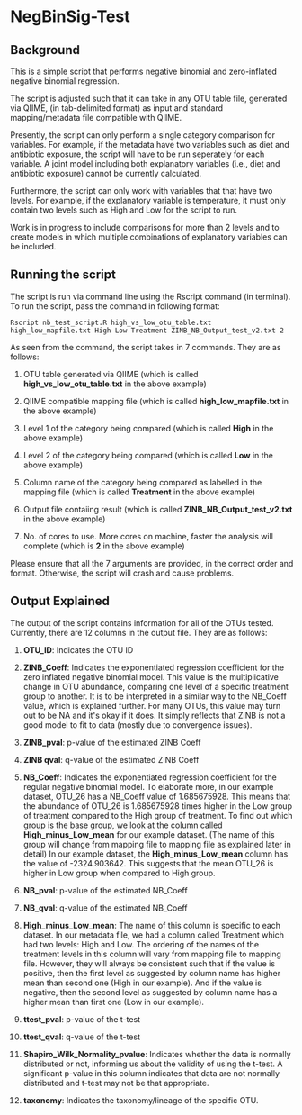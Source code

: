 # NegBinSig-Test

Background
------

This is a simple script that performs negative binomial and zero-inflated negative binomial regression.

The script is adjusted such that it can take in any OTU table file, generated via QIIME, (in tab-delimited format) as input and standard mapping/metadata file compatible with QIIME.

Presently, the script can only perform a single category comparison for variables. For example, if the metadata have two
variables such as diet and antibiotic exposure, the script will have to be run seperately for each variable. A joint model
including both explanatory variables (i.e., diet and antibiotic exposure) cannot be currently calculated.

Furthermore, the script can only work with variables that that have two levels. For example, if the 
explanatory variable is temperature, it must only contain two levels such as High and Low for the script to run. 

Work is in progress to include comparisons for more than 2 levels and to create models in which multiple combinations of explanatory variables can be included.

Running the script
------

The script is run via command line using the Rscript command (in terminal). To run the script, pass the command in following format:

```Rscript nb_test_script.R high_vs_low_otu_table.txt high_low_mapfile.txt High Low Treatment ZINB_NB_Output_test_v2.txt 2```

As seen from the command, the script takes in 7 commands. They are as follows:

1) OTU table generated via QIIME (which is called **high_vs_low_otu_table.txt** in the above example)

2) QIIME compatible mapping file (which is called **high_low_mapfile.txt** in the above example)

3) Level 1 of the category being compared (which is called **High** in the above example)

4) Level 2 of the category being compared (which is called **Low** in the above example)

5) Column name of the category being compared as labelled in the mapping file (which is called **Treatment** in the above example)

6) Output file contaiing result (which is called **ZINB_NB_Output_test_v2.txt** in the above example)

7) No. of cores to use. More cores on machine, faster the analysis will complete (which is **2** in the above example)

Please ensure that all the 7 arguments are provided, in the correct order and format. Otherwise, the script will crash and cause problems.

Output Explained
------

The output of the script contains information for all of the OTUs tested. Currently, there are 12 columns in the output file. They are as follows:

1) **OTU_ID**: Indicates the OTU ID

2) **ZINB_Coeff**: Indicates the exponentiated regression coefficient for the zero inflated negative binomial model. This value is the multiplicative change in OTU abundance, comparing one level of a specific treatment group to another. It is to be interpreted in a similar way to the NB_Coeff value, which is explained further. For many OTUs, this value may turn out to be NA and it's okay if it does. It simply reflects that ZINB is not a good model to fit to data (mostly due to convergence issues).

3) **ZINB_pval**: p-value of the estimated ZINB Coeff

4) **ZINB qval**: q-value of the estimated ZINB Coeff

5) **NB_Coeff**: Indicates the exponentiated regression coefficient for the regular negative binomial model. To elaborate more,
in our example dataset, OTU_26 has a NB_Coeff value of 1.685675928. This means that the abundance of OTU_26 is 1.685675928 times higher in the Low group of treatment compared to the High group of treatment. To find out which group is the base group, we look at the column called **High_minus_Low_mean** for our example dataset. (The name of this group will change from mapping file to mapping file as explained later in detail) In our example dataset, the **High_minus_Low_mean** column has the value of -2324.903642. This suggests that the mean OTU_26 is higher in Low group when compared to High group.

6) **NB_pval**: p-value of the estimated NB_Coeff

7) **NB_qval**: q-value of the estimated NB_Coeff

8) **High_minus_Low_mean**: The name of this column is specific to each dataset. In our metadata file, we had a column called Treatment which had two levels: High and Low. The ordering of the names of the treatment levels in this column will vary from mapping file to mapping file. However, they will always be consistent such that if the value is positive, then the first level as suggested by column name has higher mean than second one (High in our example). And if the value is negative, then the second level as suggested by column name has a higher mean than first one (Low in our example).

9) **ttest_pval**: p-value of the t-test

10) **ttest_qval**: q-value of the t-test

11) **Shapiro_Wilk_Normality_pvalue**: Indicates whether the data is normally distributed or not, informing us about the validity of using the t-test. A significant p-value in this column indicates that data are not normally distributed and t-test may not be that appropriate. 

12) **taxonomy**: Indicates the taxonomy/lineage of the specific OTU.
